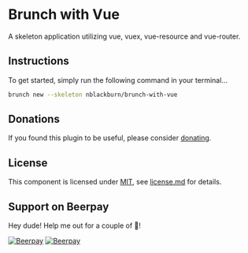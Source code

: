 # Brunch with Vue

A skeleton application utilizing vue, vuex, vue-resource and vue-router.

## Instructions

To get started, simply run the following command in your terminal...

```bash
brunch new --skeleton nblackburn/brunch-with-vue
```

## Donations

If you found this plugin to be useful, please consider [donating](https://paypal.me/nblackburn).

## License

This component is licensed under [MIT](), see [license.md](license.md) for details.
## Support on Beerpay
Hey dude! Help me out for a couple of :beers:!

[![Beerpay](https://beerpay.io/nblackburn/brunch-with-vue/badge.svg?style=beer-square)](https://beerpay.io/nblackburn/brunch-with-vue)  [![Beerpay](https://beerpay.io/nblackburn/brunch-with-vue/make-wish.svg?style=flat-square)](https://beerpay.io/nblackburn/brunch-with-vue?focus=wish)